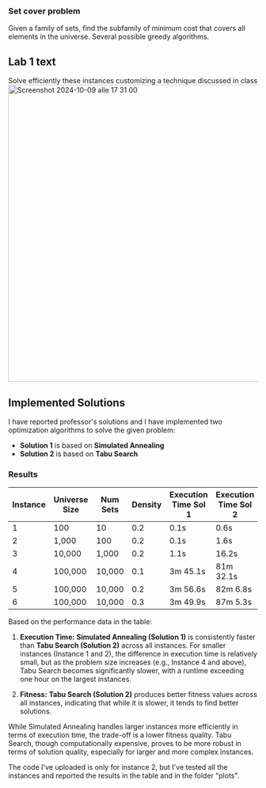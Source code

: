 ### Set cover problem
Given a family of sets, find the subfamily of minimum cost that covers all elements in the universe. Several possible greedy algorithms.

## Lab 1 text
Solve efficiently these instances customizing a technique discussed in class
<img width="600" alt="Screenshot 2024-10-09 alle 17 31 00" src="https://github.com/user-attachments/assets/6ddcee7e-1d36-4e8a-ac4b-db7c775eb993">

## Implemented Solutions

I have reported professor's solutions and I have implemented two optimization algorithms to solve the given problem:

- **Solution 1** is based on **Simulated Annealing**
- **Solution 2** is based on **Tabu Search**

### Results

| Instance | Universe Size | Num Sets | Density | Execution Time Sol 1 | Execution Time Sol 2 | Fitness Solution 1 | Fitness Solution 2 |
| --- | --- | --- | --- | --- | --- | --- | --- |
| 1 | 100 | 10 | 0.2 | 0.1s | 0.6s | -**301**.7654322960134 | -**283**.5373559355688 |
| 2 | 1,000 | 100 | 0.2 | 0.1s | 1.6s | -**7105**.292537437867 | -**6045**.412482547696 |
| 3 | 10,000 | 1,000 | 0.2 | 1.1s | 16.2s | -**359025**.4417471046 | -**194453**.43020167478 |
| 4 | 100,000 | 10,000 | 0.1 | 3m 45.1s | 81m 32.1s | -**105543124**.2185235 | -**15939984**.115404114 |
| 5 | 100,000 | 10,000 | 0.2 | 3m 56.6s | 82m 6.8s | -**231371537**.8134606 | -**34334262**.06071715 |
| 6 | 100,000 | 10,000 | 0.3 | 3m 49.9s | 87m 5.3s | -**347324626**.9237651 | -**56080103**.33176648 |


Based on the performance data in the table:

1. **Execution Time:** **Simulated Annealing (Solution 1)** is consistently faster than **Tabu Search (Solution 2)** across all instances. For smaller instances (Instance 1 and 2), the difference in execution time is relatively small, but as the problem size increases (e.g., Instance 4 and above), Tabu Search becomes significantly slower, with a runtime exceeding one hour on the largest instances.

2. **Fitness:** **Tabu Search (Solution 2)** produces better fitness values across all instances, indicating that while it is slower, it tends to find better solutions. 

While Simulated Annealing handles larger instances more efficiently in terms of execution time, the trade-off is a lower fitness quality. Tabu Search, though computationally expensive, proves to be more robust in terms of solution quality, especially for larger and more complex instances.

The code I've uploaded is only for instance 2, but I've tested all the instances and reported the results in the table and in the folder "plots".
